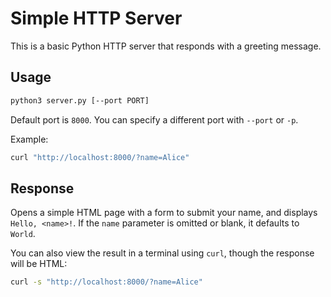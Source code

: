 # Simple HTTP Server

This is a basic Python HTTP server that responds with a greeting message.

## Usage

```bash
python3 server.py [--port PORT]
```

Default port is `8000`. You can specify a different port with `--port` or `-p`.

Example:

```bash
curl "http://localhost:8000/?name=Alice"
```

## Response

Opens a simple HTML page with a form to submit your name, and displays `Hello, <name>!`. If the `name` parameter is omitted or blank, it defaults to `World`.

You can also view the result in a terminal using `curl`, though the response will be HTML:

```bash
curl -s "http://localhost:8000/?name=Alice"
```
